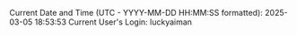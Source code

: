 Current Date and Time (UTC - YYYY-MM-DD HH:MM:SS formatted): 2025-03-05 18:53:53
Current User's Login: luckyaiman
